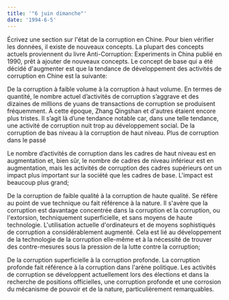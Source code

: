 ```yaml
---
title: '"6 juin dimanche"'
date: '1994-6-5'
---
```


Écrivez une section sur l'état de la corruption en Chine. Pour bien vérifier les données, il existe de nouveaux concepts. La plupart des concepts actuels proviennent du livre Anti-Corruption: Experiments in China publié en 1990, prêt à ajouter de nouveaux concepts. Le concept de base qui a été décidé d'augmenter est que la tendance de développement des activités de corruption en Chine est la suivante:

De la corruption à faible volume à la corruption à haut volume. En termes de quantité, le nombre actuel d’activités de corruption s’aggrave et des dizaines de millions de yuans de transactions de corruption se produisent fréquemment. À cette époque, Zhang Qingshan et d'autres étaient encore plus tristes. Il s’agit là d’une tendance notable car, dans une telle tendance, une activité de corruption nuit trop au développement social. De la corruption de bas niveau à la corruption de haut niveau. Plus de corruption dans le passé

Le nombre d’activités de corruption dans les cadres de haut niveau est en augmentation et, bien sûr, le nombre de cadres de niveau inférieur est en augmentation, mais les activités de corruption des cadres supérieurs ont un impact plus important sur la société que les cadres de base. L'impact est beaucoup plus grand;

De la corruption de faible qualité à la corruption de haute qualité. Se réfère au point de vue technique ou fait référence à la nature. Il s'avère que la corruption est davantage concentrée dans la corruption et la corruption, ou l'extorsion, techniquement superficielle, et sans moyens de haute technologie. L'utilisation actuelle d'ordinateurs et de moyens sophistiqués de corruption a considérablement augmenté. Cela est lié au développement de la technologie de la corruption elle-même et à la nécessité de trouver des contre-mesures sous la pression de la lutte contre la corruption;

De la corruption superficielle à la corruption profonde. La corruption profonde fait référence à la corruption dans l'arène politique. Les activités de corruption se développent actuellement lors des élections et dans la recherche de positions officielles, une corruption profonde et une corrosion du mécanisme de pouvoir et de la nature, particulièrement remarquables.

